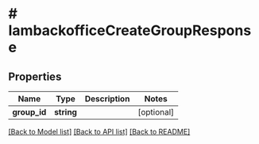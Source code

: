 # # IambackofficeCreateGroupResponse


## Properties


Name | Type | Description | Notes
------------ | ------------- | ------------- | -------------
**group_id**| **string** |   | [optional]


[[Back to Model list]](../../README.md#models) [[Back to API list]](../../README.md#endpoints) [[Back to README]](../../README.md)